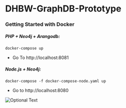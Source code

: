 # DHBW-GraphDB-Prototype

### Getting Started with Docker

##### PHP + Neo4j + Arangodb:
```
docker-compose up
```
* Go To http://localhost:8081

##### Node.js + Neo4j:
```
docker-compose -f docker-compose-node.yaml up
```
* Go to http://localhost:8080



![Optional Text](../master/public/img/screen2.png)